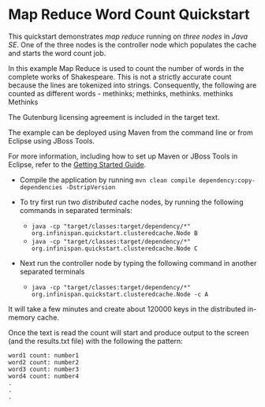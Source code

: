 Map Reduce Word Count Quickstart
==========================

This quickstart demonstrates *map reduce* running on *three nodes* in 
*Java SE*. One of the three nodes is the controller node which populates the cache
and starts the word count job.

In this example Map Reduce is used to count the number of words in the complete works of Shakespeare. This is not a strictly accurate count because the lines are tokenized into strings. Consequently, the following are counted as different words - 
  methinks;
  methinks,
  methinks.
  methinks
  Methinks

The Gutenburg licensing agreement is included in the target text.

The example can be deployed using Maven from the command line or from Eclipse using
JBoss Tools.

For more information, including how to set up Maven or JBoss Tools in Eclipse, 
refer to the [Getting Started Guide](https://docs.jboss.org/author/display/ISPN/Getting+Started+Guide+-+Clustered+Cache+in+Java+SE).

* Compile the application by running `mvn clean compile dependency:copy-dependencies -DstripVersion`

* To try first run two *distributed* cache nodes, by running the following commands in separated terminals:
    * `java -cp "target/classes:target/dependency/*" org.infinispan.quickstart.clusteredcache.Node B`
    * `java -cp "target/classes:target/dependency/*" org.infinispan.quickstart.clusteredcache.Node C`

* Next run the controller node by typing the following command in another separated terminals
    * `java -cp "target/classes:target/dependency/*" org.infinispan.quickstart.clusteredcache.Node -c A`


It will take a few minutes and create about 120000 keys in the distributed in-memory cache. 

Once the text is read the count will start and produce output to the screen (and the results.txt file) with the following the pattern:

    word1 count: number1
    word2 count: number2
    word3 count: number3
    word4 count: number4
    .
    .
    .
